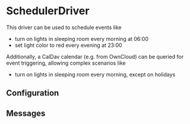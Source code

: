 # SchedulerDriver

This driver can be used to schedule events like
- turn on lights in sleeping room every morning at 06:00
- set light color to red every evening at 23:00

Additionally, a CalDav calendar (e.g. from OwnCloud) can be queried for event triggering, allowing complex scenarios like 
- turn on lights in sleeping room every morning, except on holidays

## Configuration

## Messages
